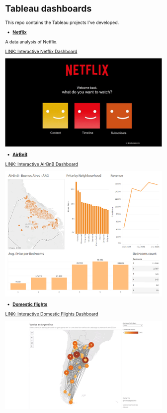 # Tableau dashboards

This repo contains the Tableau projects I've developed.

- [**Netflix**](./netflix)

A data analysis of Netflix.

[LINK: Interactive Netflix Dashboard](https://public.tableau.com/app/profile/melisa.di.giacomo/viz/Netflix_DataAnalysis_16742448163570/Home_dashboard)

![netflix](./netflix/images/netflix_dashboard.gif)

- [**AirBnB**](./airbnb)

[LINK: Interactive AirBnB Dashboard](https://public.tableau.com/app/profile/melisa.di.giacomo/viz/AirBnB-BuenosAires-ARG/AirBnB_Dashboard)

![airbnb](./airbnb/airbnb.png)

- [**Domestic flights**](./domesticflights)

[LINK: Interactive Domestic Flights Dashboard](https://public.tableau.com/app/profile/melisa.di.giacomo/viz/VuelosCabotajeArgentina2019/Dashboard1)

![domesticflights](./domesticflights/vuelos_arg.gif)